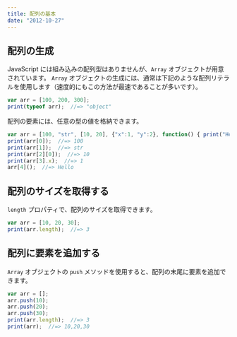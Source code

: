 ```yaml
---
title: 配列の基本
date: "2012-10-27"
---
```


配列の生成
----

JavaScript には組み込みの配列型はありませんが、`Array` オブジェクトが用意されています。
`Array` オブジェクトの生成には、通常は下記のような配列リテラルを使用します（速度的にもこの方法が最速であることが多いです）。

```javascript
var arr = [100, 200, 300];
print(typeof arr);  //=> "object"
```

配列の要素には、任意の型の値を格納できます。

```javascript
var arr = [100, "str", [10, 20], {"x":1, "y":2}, function() { print("Hello");}];
print(arr[0]);  //=> 100
print(arr[1]);  //=> str
print(arr[2][0]);  //=> 10
print(arr[3].x);  //=> 1
arr[4]();  //=> Hello
```


配列のサイズを取得する
----

`length` プロパティで、配列のサイズを取得できます。

```javascript
var arr = [10, 20, 30];
print(arr.length);  //=> 3
```


配列に要素を追加する
----

`Array` オブジェクトの `push` メソッドを使用すると、配列の末尾に要素を追加できます。

```javascript
var arr = [];
arr.push(10);
arr.push(20);
arr.push(30);
print(arr.length);  //=> 3
print(arr);  //=> 10,20,30
```

